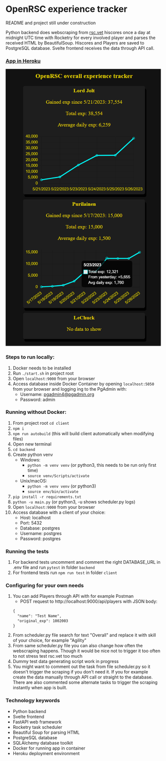 # OpenRSC experience tracker

README and project still under construction

Python backend does webscraping from [rsc.vet](https://rsc.vet/) hiscores once a day at midnight UTC time with Rocketry for every involved player and parses the received HTML by BeautifulSoup. Hiscores and Players are saved to PostgreSQL database. Svelte frontend receives the data through API call.

### [App in Heroku](https://openrsc-exp-tracker.herokuapp.com/)

![Frontpage](/client/public/images/client.png)

### Steps to run locally:
1. Docker needs to be installed
2. Run `./start.sh` in project root
3. Open `localhost:9000` from your browser
4. Access database inside Docker Container by opening `localhost:5050` from your browser and logging ing to the PgAdmin with:
    - Username: pgadmin4@pgadmin.org
    - Password: admin

### Running without Docker:
1. From project root `cd client`
2. `npm i`
3. `npm run autobuild` (this will build client automatically when modifying files)
4. Open new terminal
5. `cd backend`
6. Create python venv
    - Windows:
        - `python -m venv venv` (or python3, this needs to be run only first time)
        - `source venv/Scripts/activate`
    - Unix/macOS:
        - `python -m venv venv` (or python3)
        - `source env/bin/activate`
7. `pip install -r requirements.txt`
8. `python -u main.py` (or python3, -u shows scheduler.py logs)
9. Open `localhost:9000` from your browser
10. Access database with a client of your choice:
    - Host: localhost
    - Port: 5432
    - Database: postgres
    - Username: postgres
    - Password: postgres

### Running the tests
1. For backend tests uncomment and comment the right DATABASE_URL in .env file and run `pytest` in folder `backend`
2. For frontend tests run `npm run test` in folder `client`

### Configuring for your own needs
1. You can add Players through API with for example Postman
    - POST request to http://localhost:9000/api/players with JSON body:
    ```
    {
      "name": "Test Name",
      "original_exp": 1002003
    }
    ```
2. From scheduler.py file search for text "Overall" and replace it with skill of your choice, for example "Agility"
3. From same scheduler.py file you can also change how often the webscraping happens. Though it would be nice not to trigger it too often to not stress test rsc.vet too much
4. Dummy test data generating script work in progress
5. You might want to comment out the task from file scheduler.py so it doesn't trigger the scraping if you don't need it. If you for example create the data manually through API call or straight to the database. There are also commented some alternate tasks to trigger the scraping instantly when app is built.

### Technology keywords
- Python backend
- Svelte frontend
- FastAPI web framework
- Rocketry task scheduler
- Beautiful Soup for parsing HTML
- PostgreSQL database
- SQLAlchemy database toolkit
- Docker for running app in container
- Heroku deployment environment
